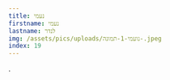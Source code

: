 ```yaml
---
title: נעמי
firstname: נעמי
lastname: לנדר
img: /assets/pics/uploads/נועמי-1-תמונה-.jpeg
index: 19
---
```

.